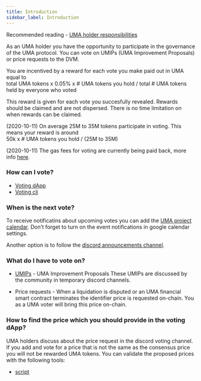 ```yaml
---
title: Introduction
sidebar_label: Introduction
---
```


Recommended reading - [UMA holder responsibilities](governance/uma-holders.md)

As an UMA holder you have the opportunity to participate in the governance of the UMA protocol. You can vote on UMIPs (UMA Improvement Proposals) or price requests to the DVM.

You are incentived by a reward for each vote you make paid out in UMA equal to  
  total UMA tokens x 0.05% x # UMA tokens you hold / total # UMA tokens held by everyone who voted

This reward is given for each vote you succesfully revealed.
Rewards should be claimed and are not dispersed. There is no time limitation on when rewards can be claimed.

(2020-10-11)
On average 25M to 35M tokens participate in voting. This means your reward is around  
50k x # UMA tokens you hold / (25M to 35M)

(2020-10-11) The gas fees for voting are currently being paid back, more info [here](https://medium.com/uma-project/voter-gas-fee-rebate-program-f9cce3391cb5).


### How can I vote?
- [Voting dApp](tutorials/voting/dapp.md)
- [Voting cli](tutorials/voting/cli.md)


### When is the next vote?
To receive notificatins about upcoming votes you can add the [UMA project calendar](http://calendar.umaproject.org/). Don't forget to turn on the event notifications in google calendar settings.

Another option is to follow the [discord announcements channel](https://discord.com/channels/718590743446290492/718593298675007741).


### What do I have to vote on?
- [UMIPs](https://github.com/UMAprotocol/UMIPs) - UMA Improvement Proposals  These UMIPs are discussed by the community in temporary discord channels.

- Price requests -
When a liquidation is disputed or an UMA financial smart contract terminates the identifier price is requested on-chain. You as a UMA voter will bring this price on-chain.

### How to find the price which you should provide in the voting dApp?
UMA holders discuss about the price request in the discord voting channel. If you add and vote for a price that is not the same as the consensus price you will not be rewarded UMA tokens. 
You can validate the proposed prices with the following tools:
- [script](https://github.com/UMAprotocol/protocol/blob/master/packages/core/scripts/local/getMedianHistoricalPrice.js)





